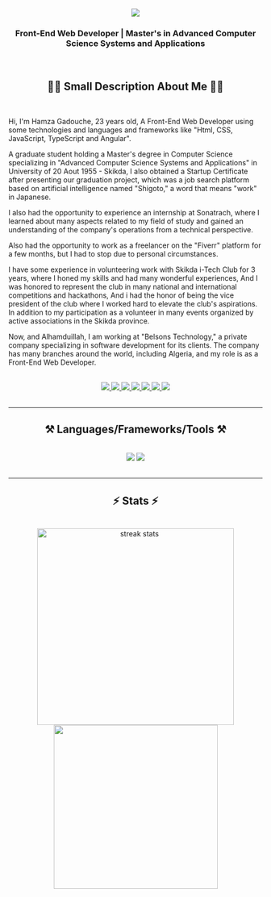 

<h1 align="center">
    <img src="https://readme-typing-svg.herokuapp.com/?font=Righteous&size=35&center=true&vCenter=true&width=500&height=70&duration=4000&lines=Hi+There!+👋;+I'm+Hamza+GADOUCHE!;" />
</h1>

<h3 align="center">Front-End Web Developer | Master's in Advanced Computer Science Systems and Applications</h3>

<br/>

 <h2 align="center">👨‍💻 Small Description About Me 👨‍💻</h2>
 <br/>
 
<p>Hi, I'm Hamza Gadouche, 23 years old, A Front-End Web Developer using some technologies and languages and frameworks like "Html, CSS, JavaScript, TypeScript and Angular". 

A graduate student holding a Master's degree in Computer Science specializing in "Advanced Computer Science Systems and Applications" in University of 20 Aout 1955 - Skikda, I also obtained a Startup Certificate after presenting our graduation project, which was a job search platform based on artificial intelligence named "Shigoto," a word that means "work" in Japanese.

I also had the opportunity to experience an internship at Sonatrach, where I learned about many aspects related to my field of study and gained an understanding of the company's operations from a technical perspective.

Also had the opportunity to work as a freelancer on the "Fiverr" platform for a few months, but I had to stop due to personal circumstances.

I have some experience in volunteering work with Skikda i-Tech Club for 3 years, where I honed my skills and had many wonderful experiences, And I was honored to represent the club in many national and international competitions and hackathons, And i had the honor of being the vice president of the club where I worked hard to elevate the club's aspirations. 
In addition to my participation as a volunteer in many events organized by active associations in the Skikda province.

Now, and Alhamduillah, I am working at "Belsons Technology," a private company specializing in software development for its clients. The company has many branches around the world, including Algeria, and my role is as a Front-End Web Developer.</p>

<br/>
 
<div align="center"> 
  <a href="mailto:hamza.gadouche@univ-skikda.dz">
    <img src="https://img.shields.io/badge/Gmail-333333?style=for-the-badge&logo=gmail&logoColor=red" />
  </a>
  <a href="http://www.linkedin.com/in/hamza-gadouche-062b852b9" target="_blank">
     <img src="https://img.shields.io/badge/LinkedIn-0A66C2?style=for-the-badge&logo=linkedin&logoColor=white" target="_blank" /> <!-- sqlite, safari, google-chrome are other good icon options -->
  </a>
  <a href="https://www.instagram.com/hamza_gadouche/" target="_blank">
     <img src="https://img.shields.io/badge/Instagram-cd486b?style=for-the-badge&logo=instagram&logoColor=white" target="_blank" /> <!-- sqlite, safari, google-chrome are other good icon options -->
  </a>
     <a href="https://x.com/hamza_gadouche" target="_blank">
     <img src="https://img.shields.io/badge/X-000000?style=for-the-badge&logo=X&logoColor=white" target="_blank" /> <!-- sqlite, safari, google-chrome are other good icon options -->
  </a>
     <a href="https://medium.com/@hgdz21" target="_blank">
     <img src="https://img.shields.io/badge/Medium-000000?style=for-the-badge&logo=medium&logoColor=white" target="_blank" /> <!-- sqlite, safari, google-chrome are other good icon options -->
  </a>
     <a href="https://www.behance.net/hamzagadouche" target="_blank">
     <img src="https://img.shields.io/badge/Behance-053eff?style=for-the-badge&logo=behance&logoColor=white" target="_blank" /> <!-- sqlite, safari, google-chrome are other good icon options -->
  </a>
  </a>
     <a href="https://dribbble.com/hamza_gadouche" target="_blank">
     <img src="https://img.shields.io/badge/Dribbble-ea4c89?style=for-the-badge&logo=dribbble&logoColor=white" target="_blank" /> <!-- sqlite, safari, google-chrome are other good icon options -->
  </a>
    
</div>

</br>

 <hr/>
 
<h2 align="center">⚒️ Languages/Frameworks/Tools ⚒️</h2>
<br/>
<div align="center">
    <img src="https://skillicons.dev/icons?i=html,css,javascript,angular,typescript,bootstrap" />
    <img src="https://skillicons.dev/icons?i=vscode,github,git,figma,photoshop,blender" /><br>
</div>

<br/>
<hr/>

<h2 align="center">⚡ Stats ⚡</h2>
<br>
<div align=center>
  <img width=390 src="https://github-readme-streak-stats-salesp07.vercel.app?user=hgdz21&theme=dark&count_private=true&border_radius=10" alt="streak stats"/>
  <br/>
  <img width=325 align="center" src="https://github-readme-stats.vercel.app/api?username=hgdz21&show_icons=true&theme=dark" />
</div>

<br/><br/>


